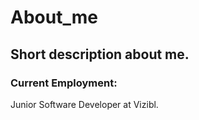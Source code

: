 # About_me
## Short description about me.

### Current Employment:
Junior Software Developer at Vizibl.
